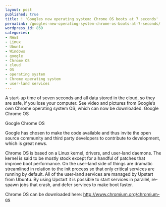 ```yaml
---
layout: post
published: true
title: ! 'Googles new operating system: Chrome OS boots at 7 seconds'
permalink: /googles-new-operating-system-chrome-os-boots-at-7-seconds/
wordpress_id: 859
categories:
- News
- Linux
- Ubuntu
- Windows
- google
- Chrome OS
- cloud
- OS
- operating system
- Chrome operating system
- user-land services
---
```



A start-up time of seven seconds and all data stored in the cloud, so they are safe, if you lose your computer. See video and pictures from Google&rsquo;s own Chrome operating system OS, which can now be downloaded.
Google Chrome OS

Google Chrome OS

Google has chosen to make the code available and thus invite the open source community and third party developers to contribute to development, which is great news.

Chrome OS is based on a Linux kernel, drivers, and user-land daemons. The kernel is said to be mostly stock except for a handful of patches that improve boot performance. On the user-land side of things are dramatic streamlined in relation to the init process so that only critical services are running by default. All of the user-land services are managed by Upstart from Ubuntu. By using Upstart it is possible to start services in parallel, re-spawn jobs that crash, and defer services to make boot faster.

Chrome OS can be downloaded here: http://www.chromium.org/chromium-os
